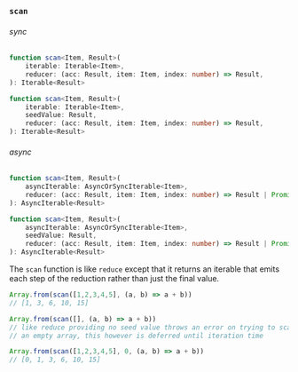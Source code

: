 ### `scan`

###### sync

```ts
function scan<Item, Result>(
    iterable: Iterable<Item>,
    reducer: (acc: Result, item: Item, index: number) => Result,
): Iterable<Result>

function scan<Item, Result>(
    iterable: Iterable<Item>,
    seedValue: Result,
    reducer: (acc: Result, item: Item, index: number) => Result,
): Iterable<Result>
```

###### async

```ts
function scan<Item, Result>(
    asyncIterable: AsyncOrSyncIterable<Item>,
    reducer: (acc: Result, item: Item, index: number) => Result | Promise<Result>,
): AsyncIterable<Result>

function scan<Item, Result>(
    asyncIterable: AsyncOrSyncIterable<Item>,
    seedValue: Result,
    reducer: (acc: Result, item: Item, index: number) => Result | Promise<Result>,
): AsyncIterable<Result>
```

The `scan` function is like `reduce` except that it returns an iterable that
emits each step of the reduction rather than just the final value.

```js
Array.from(scan([1,2,3,4,5], (a, b) => a + b))
// [1, 3, 6, 10, 15]

Array.from(scan([], (a, b) => a + b))
// like reduce providing no seed value throws an error on trying to scan
// an empty array, this however is deferred until iteration time

Array.from(scan([1,2,3,4,5], 0, (a, b) => a + b))
// [0, 1, 3, 6, 10, 15]
```
